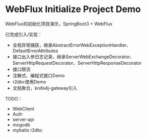 # WebFlux Initialize Project Demo

WebFlux的初始化项目演示，SpringBoot3 + WebFlux

已完成引入/实现：

* 全局异常捕获，继承AbstractErrorWebExceptionHandler、DefaultErrorAttributes
* 接口出入参日志记录，继承ServerWebExchangeDecorator、ServerHttpRequestDecorator、ServerHttpResponseDecorator
* 接口限流
* 注解式、编程式接口Demo
* r2dbc使用Demo
* 文档聚合，knife4j-gateway引入

TODO：

* WebClient
* Auth
* server-api
* mogodb
* mybatis r2dbc